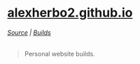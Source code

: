 # [alexherbo2.github.io][Website]

###### [Source] | [Builds]

> Personal website builds.

[Website]: https://alexherbo2.github.io
[Source]: https://github.com/alexherbo2/website
[Builds]: https://github.com/alexherbo2/alexherbo2.github.io/commits
